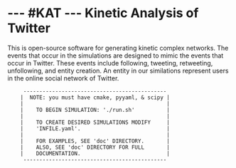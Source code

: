 --- #KAT ---   Kinetic Analysis of Twitter
===

This is open-source software for generating kinetic complex networks. The events that occur in the simulations are designed to mimic the events that occur in Twitter. These events include following, tweeting, retweeting, unfollowing, and entity creation. An entity in our similations represent users in the online social network of Twitter. 

         ---------------------------------------------
        |  NOTE: you must have cmake, pyyaml, & scipy |
        |                                             |
        |    TO BEGIN SIMULATION: './run.sh'          |
        |                                             |
        |    TO CREATE DESIRED SIMULATIONS MODIFY     |
        |    'INFILE.yaml'.                           |
        |                                             |
        |    FOR EXAMPLES, SEE 'doc' DIRECTORY.       |
        |    ALSO, SEE 'doc' DIRECTORY FOR FULL       |
        |    DOCUMENTATION.                           |
         ---------------------------------------------

